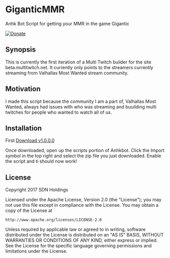 # GiganticMMR
Anhk Bot Script for getting your MMR in the game Gigantic

[![Donate](https://www.paypalobjects.com/en_US/i/btn/btn_donate_LG.gif)](https://www.paypal.com/cgi-bin/webscr?cmd=_s-xclick&hosted_button_id=PG7MH2LK8MCKN)

## Synopsis

This is currently the first iteration of a Multi Twitch builder for the site beta.multitwitch.net. It currently only points to the streamers currently streaming from Valhallas Most Wanted stream community.

## Motivation

I made this script because the community I am a part of, Valhallas Most Wanted, always had issues with who was streaming and buuilding multi twitches for people who wanted to watch all of us.

## Installation
First [Download v1.0.0.0](https://github.com/djc12/MultiTwitchBuilder/raw/master/MultiTwitch.zip)

Once downloaded, open up the scripts portion of Anhkbot. Click the Import symbol in the top right and select the zip file you just downloaded. Enable the script and ti should now work!


## License

Copyright 2017 SDN Holdings

Licensed under the Apache License, Version 2.0 (the "License");
you may not use this file except in compliance with the License.
You may obtain a copy of the License at

    http://www.apache.org/licenses/LICENSE-2.0

Unless required by applicable law or agreed to in writing, software
distributed under the License is distributed on an "AS IS" BASIS,
WITHOUT WARRANTIES OR CONDITIONS OF ANY KIND, either express or implied.
See the License for the specific language governing permissions and
limitations under the License.
